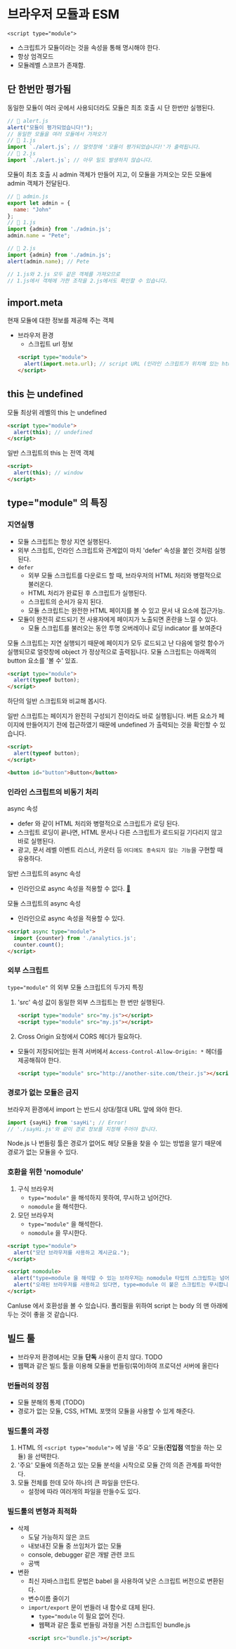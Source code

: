 # 브라우저 모듈과 ESM

`<script type="module">`
- 스크립트가 모듈이라는 것을 속성을 통해 명시해야 한다.
- 항상 엄격모드
- 모듈레벨 스코프가 존재함.

## 단 한번만 평가됨
동일한 모듈이 여러 곳에서 사용되더라도 모듈은 최초 호출 시 단 한번만 실행된다.
```javascript
// 📁 alert.js
alert("모듈이 평가되었습니다!");
// 동일한 모듈을 여러 모듈에서 가져오기
// 📁 1.js
import `./alert.js`; // 얼럿창에 '모듈이 평가되었습니다!'가 출력됩니다.
// 📁 2.js
import `./alert.js`; // 아무 일도 발생하지 않습니다.
```
모듈이 최초 호출 시 admin 객체가 만들어 지고, 이 모듈을 가져오는 모든 모듈에 admin 객체가 전달된다.
```javascript
// 📁 admin.js
export let admin = {
  name: "John"
};
// 📁 1.js
import {admin} from './admin.js';
admin.name = "Pete";

// 📁 2.js
import {admin} from './admin.js';
alert(admin.name); // Pete

// 1.js와 2.js 모두 같은 객체를 가져오므로
// 1.js에서 객체에 가한 조작을 2.js에서도 확인할 수 있습니다.
```

## import.meta
현재 모듈에 대한 정보를 제공해 주는 객체

- 브라우저 환경
    - 스크립트 url 정보
    ```html
    <script type="module">
      alert(import.meta.url); // script URL (인라인 스크립트가 위치해 있는 html 페이지의 URL)
    </script>
    ```

## this 는 undefined
모듈 최상위 레벨의 this 는 undefined 
```html
<script type="module">
  alert(this); // undefined
</script>
```

일반 스크립트의 this 는 전역 객체
```html
<script>
  alert(this); // window
</script>
```


## type="module" 의 특징
### 지연실행
- 모듈 스크립트는 항상 지연 실행된다. 
- 외부 스크립트, 인라인 스크립트와 관계없이 마치 'defer' 속성을 붙인 것처럼 실행된다.
- `defer`
    - 외부 모듈 스크립트를 다운로드 할 때, 브라우저의 HTML 처리와 병렬적으로 불러온다.
    - HTML 처리가 완료된 후 스크립트가 실행된다.
    - 스크립트의 순서가 유지 된다.
    - 모듈 스크립트는 완전한 HTML 페이지를 볼 수 있고 문서 내 요소에 접근가능.
- 모듈이 완전히 로드되기 전 사용자에게 페이지가 노출되면 혼란을 느낄 수 있다.
    - 모듈 스크립트를 불러오는 동안 투명 오버레이나 로딩 indicator 를 보여준다
    
    
모듈 스크립트는 지연 실행되기 때문에 페이지가 모두 로드되고 난 다음에 얼럿 함수가 실행되므로
얼럿창에 object 가 정상적으로 출력됩니다. 모듈 스크립트는 아래쪽의 button 요소를 '볼 수' 있죠.
```html
<script type="module">
  alert(typeof button);
</script>
```
하단의 일반 스크립트와 비교해 봅시다.

일반 스크립트는 페이지가 완전히 구성되기 전이라도 바로 실행됩니다.
버튼 요소가 페이지에 만들어지기 전에 접근하였기 때문에 undefined 가 출력되는 것을 확인할 수 있습니다.
```html
<script>
  alert(typeof button); 
</script>

<button id="button">Button</button>
```

### 인라인 스크립트의 비동기 처리
async 속성
- defer 와 같이 HTML 처리와 병렬적으로 스크립트가 로딩 된다.
- 스크립트 로딩이 끝나면, HTML 문서나 다른 스크립트가 로드되길 기다리지 않고 바로 실행된다.
- 광고, 문서 레벨 이벤트 리스너, 카운터 등 `어디에도 종속되지 않는 기능`을 구현할 때 유용하다.

일반 스크립트의 async 속성
- 인라인으로 async 속성을 적용할 수 없다. [:link:](./JOBS.html#async)

모듈 스크립트의 async 속성
- 인라인으로 async 속성을 적용할 수 있다.

```html
<script async type="module">
  import {counter} from './analytics.js';
  counter.count();
</script>
```

### 외부 스크립트 
`type="module"` 의 외부 모듈 스크립트의 두가지 특징
1. 'src' 속성 값이 동일한 외부 스크립트는 한 번만 실행된다.
    ```html
    <script type="module" src="my.js"></script>
    <script type="module" src="my.js"></script>
    ```
2. Cross Origin 요청에서 CORS 헤더가 필요하다. 
- 모듈이 저장되어있는 원격 서버에서 `Access-Control-Allow-Origin: *` 헤더를 제공해줘야 한다.
    ```html
    <script type="module" src="http://another-site.com/their.js"></script>
    ```

### 경로가 없는 모듈은 금지
브라우저 환경에서 import 는 반드시 상대/절대 URL 앞에 와야 한다.
```javascript
import {sayHi} from 'sayHi'; // Error!
// './sayHi.js'와 같이 경로 정보를 지정해 주어야 합니다.
```
Node.js 나 번들링 툴은 경로가 없어도 해당 모듈을 찾을 수 있는 방법을 알기 때문에 경로가 없는 모듈을 수 있다.

### 호환을 위한 'nomodule'
1. 구식 브라우저
    - `type="module"` 을 해석하지 못하여, 무시하고 넘어간다.
    - `nomodule` 을 해석한다.
2. 모던 브라우저
    - `type="module"` 을 해석한다.
    - `nomodule` 을 무시한다.

```html
<script type="module">
  alert("모던 브라우저를 사용하고 계시군요.");
</script>

<script nomodule>
  alert("type=module 을 해석할 수 있는 브라우저는 nomodule 타입의 스크립트는 넘어갑니다. 따라서 이 alert 문은 실행되지 않습니다.")
  alert("오래된 브라우저를 사용하고 있다면, type=module 이 붙은 스크립트는 무시합니다. 대신 이 alert 문이 실행됩니다.");
</script>
```

CanIuse 에서 호환성을 볼 수 있습니다. 폴리필을 위하여 script 는 body 의 맨 아래에 두는 것이 좋을 것 같습니다.

## 빌드 툴
- 브라우저 환경에서는 모듈 **단독** 사용이 흔치 않다. TODO
- 웹팩과 같은 빌드 툴을 이용해 모듈을 번들링(묶어)하여 프로덕션 서버에 올린다

### 번들러의 장점
- 모듈 분해의 통제 (TODO)
- 경로가 없는 모듈, CSS, HTML 포맷의 모듈을 사용할 수 있게 해준다.

### 빌드툴의 과정
1. HTML 의 `<script type="module">` 에 넣을 '주요' 모듈(**진입점** 역할을 하는 모듈) 을 선택한다.
1. '주요' 모듈에 의존하고 있는 모듈 분석을 시작으로 모듈 간의 의존 관계를 파악한다.
1. 모듈 전체를 한데 모아 하나의 큰 파일을 만든다. 
    - 설정에 따라 여러개의 파일을 만들수도 있다.
    
### 빌드툴의 변형과 최적화
- 삭제
    - 도달 가능하지 않은 코드
    - 내보내진 모듈 중 쓰임처가 없는 모듈
    - console, debugger 같은 개발 관련 코드
    - 공백
- 변환
    - 최신 자바스크립트 문법은 babel 을 사용하여 낮은 스크립트 버전으로 변환된다.
    - 변수이름 줄이기
    - `import/export` 문이 번들러 내 함수로 대체 된다.
        - `type="module` 이 필요 없어 진다.
        - 웹팩과 같은 툴로 번들링 과정을 거친 스크립트인 bundle.js 
        ```html
        <script src="bundle.js"></script>
        ```
